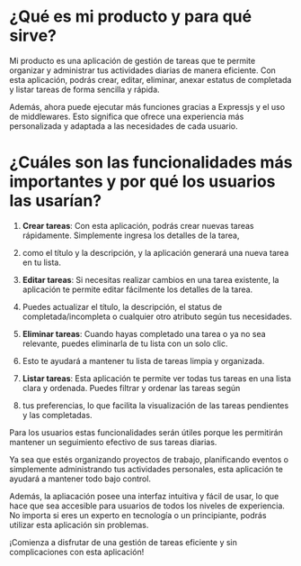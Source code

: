 # ¿Qué es mi producto y para qué sirve?

Mi producto es una aplicación de gestión de tareas que te permite organizar y administrar tus actividades diarias de manera eficiente. 
Con esta aplicación, podrás crear, editar, eliminar, anexar estatus de completada y listar tareas de forma sencilla y rápida.

Además, ahora puede ejecutar más funciones gracias a Expressjs y el uso de middlewares. Esto significa que ofrece una experiencia más personalizada y 
adaptada a las necesidades de cada usuario.

# ¿Cuáles son las funcionalidades más importantes y por qué los usuarios las usarían?

1. **Crear tareas**: Con esta aplicación, podrás crear nuevas tareas rápidamente. Simplemente ingresa los detalles de la tarea,
2. como el título y la descripción, y la aplicación generará una nueva tarea en tu lista.

3. **Editar tareas**: Si necesitas realizar cambios en una tarea existente, la aplicación te permite editar fácilmente los detalles de la tarea.
4. Puedes actualizar el título, la descripción, el status de completada/incompleta o cualquier otro atributo según tus necesidades.

5. **Eliminar tareas**: Cuando hayas completado una tarea o ya no sea relevante, puedes eliminarla de tu lista con un solo clic.
6. Esto te ayudará a mantener tu lista de tareas limpia y organizada.

7. **Listar tareas**: Esta aplicación te permite ver todas tus tareas en una lista clara y ordenada. Puedes filtrar y ordenar las tareas según
8. tus preferencias, lo que facilita la visualización de las tareas pendientes y las completadas.

Para los usuarios estas funcionalidades serán útiles porque les permitirán mantener un seguimiento efectivo de sus tareas diarias. 

Ya sea que estés organizando proyectos de trabajo, planificando eventos o simplemente administrando tus actividades personales, 
esta aplicación te ayudará a mantener todo bajo control.

Además, la apliacación posee una interfaz intuitiva y fácil de usar, lo que hace que sea accesible para usuarios de todos los niveles de experiencia. 
No importa si eres un experto en tecnología o un principiante, podrás utilizar esta aplicación sin problemas.

¡Comienza a disfrutar de una gestión de tareas eficiente y sin complicaciones con esta aplicación!
